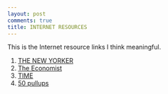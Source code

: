 ```yaml
---
layout: post
comments: true
title: INTERNET RESOURCES
---
```


<div class="message">
  This is the Internet resource links I think meaningful.
</div>

1. [THE NEW YORKER](http://www.newyorker.com/)
2. [The Economist](http://www.economist.com/)
3. [TIME](http://time.com/)
4. [50 pullups](http://www.50pullups.com)
